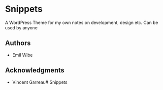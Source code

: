 # Snippets
A WordPress Theme for my own notes on development, design etc. Can be used by anyone    

## Authors
* Emil Wibe

## Acknowledgments
* Vincent Garreau# Snippets
